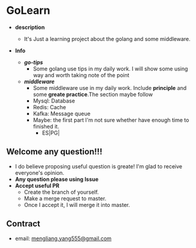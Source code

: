 # GoLearn
- **description**
   - It's Just a learning project about the golang and some middleware.

- **Info**
   - ***go-tips***
      - Some golang use tips in my daily work. I will show some using way and worth taking note of the point
   - ***middleware***
      - Some middleware use in my daily work. Include **principle** and some **greate practice**.The section maybe follow
      - Mysql: Database
      - Redis: Cache
      - Kafka: Message queue
      - Maybe: the first part I'm not sure whether have enough time to finished it.
         - ES|PG|
## Welcome any question!!!
- I do believe proposing useful question is greate! I'm glad to receive everyone's opinion.
- **Any question please using Issue**
- **Accept useful PR** 
   - Create the branch of yourself. 
   - Make a merge request to master. 
   - Once I accept it, I will merge it into master.
## Contract
- email: mengliang.yang555@gmail.com
